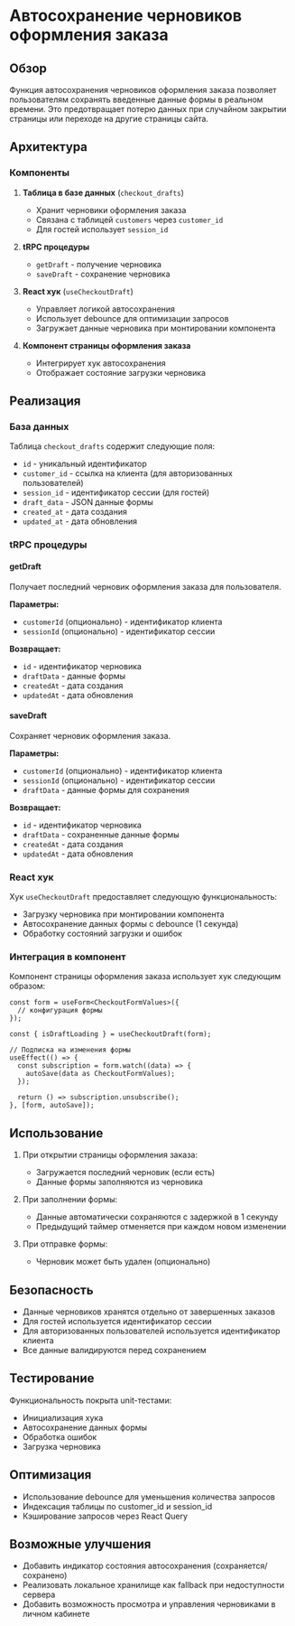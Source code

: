 # Автосохранение черновиков оформления заказа

## Обзор

Функция автосохранения черновиков оформления заказа позволяет пользователям сохранять введенные данные формы в реальном времени. Это предотвращает потерю данных при случайном закрытии страницы или переходе на другие страницы сайта.

## Архитектура

### Компоненты

1. **Таблица в базе данных** (`checkout_drafts`)
   - Хранит черновики оформления заказа
   - Связана с таблицей `customers` через `customer_id`
   - Для гостей использует `session_id`

2. **tRPC процедуры**
   - `getDraft` - получение черновика
   - `saveDraft` - сохранение черновика

3. **React хук** (`useCheckoutDraft`)
   - Управляет логикой автосохранения
   - Использует debounce для оптимизации запросов
   - Загружает данные черновика при монтировании компонента

4. **Компонент страницы оформления заказа**
   - Интегрирует хук автосохранения
   - Отображает состояние загрузки черновика

## Реализация

### База данных

Таблица `checkout_drafts` содержит следующие поля:

- `id` - уникальный идентификатор
- `customer_id` - ссылка на клиента (для авторизованных пользователей)
- `session_id` - идентификатор сессии (для гостей)
- `draft_data` - JSON данные формы
- `created_at` - дата создания
- `updated_at` - дата обновления

### tRPC процедуры

#### getDraft

Получает последний черновик оформления заказа для пользователя.

**Параметры:**
- `customerId` (опционально) - идентификатор клиента
- `sessionId` (опционально) - идентификатор сессии

**Возвращает:**
- `id` - идентификатор черновика
- `draftData` - данные формы
- `createdAt` - дата создания
- `updatedAt` - дата обновления

#### saveDraft

Сохраняет черновик оформления заказа.

**Параметры:**
- `customerId` (опционально) - идентификатор клиента
- `sessionId` (опционально) - идентификатор сессии
- `draftData` - данные формы для сохранения

**Возвращает:**
- `id` - идентификатор черновика
- `draftData` - сохраненные данные формы
- `createdAt` - дата создания
- `updatedAt` - дата обновления

### React хук

Хук `useCheckoutDraft` предоставляет следующую функциональность:

- Загрузку черновика при монтировании компонента
- Автосохранение данных формы с debounce (1 секунда)
- Обработку состояний загрузки и ошибок

### Интеграция в компонент

Компонент страницы оформления заказа использует хук следующим образом:

```tsx
const form = useForm<CheckoutFormValues>({
  // конфигурация формы
});

const { isDraftLoading } = useCheckoutDraft(form);

// Подписка на изменения формы
useEffect(() => {
  const subscription = form.watch((data) => {
    autoSave(data as CheckoutFormValues);
  });

  return () => subscription.unsubscribe();
}, [form, autoSave]);
```

## Использование

1. При открытии страницы оформления заказа:
   - Загружается последний черновик (если есть)
   - Данные формы заполняются из черновика

2. При заполнении формы:
   - Данные автоматически сохраняются с задержкой в 1 секунду
   - Предыдущий таймер отменяется при каждом новом изменении

3. При отправке формы:
   - Черновик может быть удален (опционально)

## Безопасность

- Данные черновиков хранятся отдельно от завершенных заказов
- Для гостей используется идентификатор сессии
- Для авторизованных пользователей используется идентификатор клиента
- Все данные валидируются перед сохранением

## Тестирование

Функциональность покрыта unit-тестами:

- Инициализация хука
- Автосохранение данных формы
- Обработка ошибок
- Загрузка черновика

## Оптимизация

- Использование debounce для уменьшения количества запросов
- Индексация таблицы по customer_id и session_id
- Кэширование запросов через React Query

## Возможные улучшения

- Добавить индикатор состояния автосохранения (сохраняется/сохранено)
- Реализовать локальное хранилище как fallback при недоступности сервера
- Добавить возможность просмотра и управления черновиками в личном кабинете
